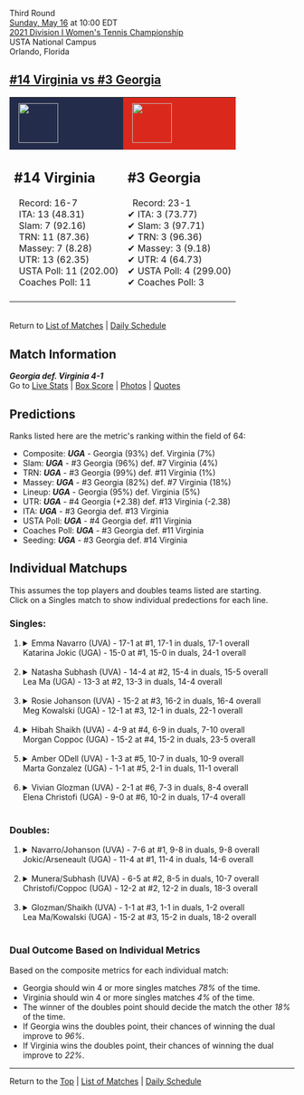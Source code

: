 Third Round[](#top)<a name="top"></a>  
[Sunday, May 16](../../schedule/05-16.md) at 10:00 EDT  
[2021 Division I Women's Tennis Championship](../index.md)  
USTA National Campus  
Orlando, Florida  
## [#14 Virginia vs #3 Georgia](https://www.ncaa.com/game/5833699)  

<table><tr style="background-color: #d9d9d9 !important"><td style="background-color: #232D4B !important"><img src="https://www.ncaa.com/sites/default/files/images/logos/schools/v/virginia.70.png" width="70" height="70" style="padding: 8px;" /></td><td style="background-color: #DA291C !important"><img src="https://www.ncaa.com/sites/default/files/images/logos/schools/g/georgia.70.png" width="70" height="70" style="padding: 8px;" /></td></tr><tr>
<td>  

<h2>#14 Virginia</h2>  
&nbsp; Record: 16-7<br>  
&nbsp; ITA: 13 (48.31)<br>  
&nbsp; Slam: 7 (92.16)<br>  
&nbsp; TRN: 11 (87.36)<br>  
&nbsp; Massey: 7 (8.28)<br>  
&nbsp; UTR: 13 (62.35)<br>  
&nbsp; USTA Poll: 11 (202.00)<br>  
&nbsp; Coaches Poll: 11<br>  
<br>  

</td>
<td>  

<h2>#3 Georgia</h2>  
&nbsp; Record: 23-1<br>  
&#10004; ITA: 3 (73.77)<br>  
&#10004; Slam: 3 (97.71)<br>  
&#10004; TRN: 3 (96.36)<br>  
&#10004; Massey: 3 (9.18)<br>  
&#10004; UTR: 4 (64.73)<br>  
&#10004; USTA Poll: 4 (299.00)<br>  
&#10004; Coaches Poll: 3<br>  
<br>  

</td>
</tr></table>  


<br>Return to [List of Matches](../index.md) &#124; [Daily Schedule](../../schedule/05-16.md)

## Match Information  
***Georgia def. Virginia 4-1***  
Go to [Live Stats](http://scores.tennisticker.de/usa/ustanc/conf/league/sb.html?tournid=767&clubid=255-269&cn1=Georgia&cn2=Virginia&ci1=255&ci2=269&lid=83) | [Box Score](https://www.ustanationalcampus.com/content/dam/nationalcampus/collegiate/ncaa2021/pdf/W16UGAUVA.pdf) | [Photos](https://www.ustanationalcampus.com/en/home/news/2021-womens-round-of-16-10-am-photos.html) | [Quotes](https://www.ustanationalcampus.com/content/dam/nationalcampus/collegiate/ncaa2021/pdf/W16UGAUVAQuotes.pdf)  

## Predictions  

Ranks listed here are the metric's ranking within the field of 64:  
- Composite: ***UGA*** - Georgia (93%) def. Virginia (7%)  
- Slam: ***UGA*** - #3 Georgia (96%) def. #7 Virginia (4%)  
- TRN: ***UGA*** - #3 Georgia (99%) def. #11 Virginia (1%)  
- Massey: ***UGA*** - #3 Georgia (82%) def. #7 Virginia (18%)  
- Lineup: ***UGA*** - Georgia (95%) def. Virginia (5%)  
- UTR: ***UGA*** - #4 Georgia (+2.38) def. #13 Virginia (-2.38)  
- ITA: ***UGA*** - #3 Georgia def. #13 Virginia  
- USTA Poll: ***UGA*** - #4 Georgia def. #11 Virginia  
- Coaches Poll: ***UGA*** - #3 Georgia def. #11 Virginia  
- Seeding: ***UGA*** - #3 Georgia def. #14 Virginia  

## Individual Matchups  
This assumes the top players and doubles teams listed are starting.  
Click on a Singles match to show individual predections for each line.  

### Singles:  

<ol>
<li><details>
<summary markdown="span">Emma Navarro (UVA) - 17-1 at #1, 17-1 in duals, 17-1 overall<br>Katarina Jokic (UGA) - 15-0 at #1, 15-0 in duals, 24-1 overall</summary>
<h4>Predictions</h4><ul>
<li>Composite: <b><i>UVA</i></b> - Navarro (53%) def. Jokic (47%)</li>  
<li>Slam: <b><i>UGA</i></b> - Jokic (52%) def. Navarro (48%)</li>  
<li>TRN: <b><i>UVA</i></b> - Navarro (55%) def. Jokic (45%)</li>  
<li>Massey: <b><i>UVA</i></b> - Navarro (51%) def. Jokic (49%)</li>  
<li>UTR: <b><i>UVA</i></b> - Navarro (60%) def. Jokic (40%)</li>  
<li>ITA: <b><i>UVA</i></b> - Navarro (62.96) def. Jokic (60.56)</li>  
</ul>
</details>&nbsp;</li>
<li><details>
<summary markdown="span">Natasha Subhash (UVA) - 14-4 at #2, 15-4 in duals, 15-5 overall<br>Lea Ma (UGA) - 13-3 at #2, 13-3 in duals, 14-4 overall</summary>
<h4>Predictions</h4><ul>
<li>Composite: <b><i>UGA</i></b> - Ma (50%) def. Subhash (50%)</li>  
<li>Slam: <b><i>UGA</i></b> - Ma (61%) def. Subhash (39%)</li>  
<li>TRN: <b><i>UVA</i></b> - Subhash (52%) def. Ma (48%)</li>  
<li>Massey: <b><i>UVA</i></b> - Subhash (53%) def. Ma (47%)</li>  
<li>UTR: <b><i>UVA</i></b> - Subhash (53%) def. Ma (47%)</li>  
<li>ITA: <b><i>UVA</i></b> - Subhash (40.00) def. Ma (11.14)</li>  
</ul>
</details>&nbsp;</li>
<li><details>
<summary markdown="span">Rosie Johanson (UVA) - 15-2 at #3, 16-2 in duals, 16-4 overall<br>Meg Kowalski (UGA) - 12-1 at #3, 12-1 in duals, 22-1 overall</summary>
<h4>Predictions</h4><ul>
<li>Composite: <b><i>UGA</i></b> - Kowalski (69%) def. Johanson (31%)</li>  
<li>Slam: <b><i>UGA</i></b> - Kowalski (74%) def. Johanson (26%)</li>  
<li>TRN: <b><i>UGA</i></b> - Kowalski (77%) def. Johanson (23%)</li>  
<li>Massey: <b><i>UGA</i></b> - Kowalski (62%) def. Johanson (38%)</li>  
<li>UTR: <b><i>UGA</i></b> - Kowalski (61%) def. Johanson (39%)</li>  
<li>ITA: <b><i>UGA</i></b> - Kowalski (23.73) def. Johanson (6.37)</li>  
</ul>
</details>&nbsp;</li>
<li><details>
<summary markdown="span">Hibah Shaikh (UVA) - 4-9 at #4, 6-9 in duals, 7-10 overall<br>Morgan Coppoc (UGA) - 15-2 at #4, 15-2 in duals, 23-5 overall</summary>
<h4>Predictions</h4><ul>
<li>Composite: <b><i>UGA</i></b> - Coppoc (89%) def. Shaikh (11%)</li>  
<li>Slam: <b><i>UGA</i></b> - Coppoc (88%) def. Shaikh (12%)</li>  
<li>TRN: <b><i>UGA</i></b> - Coppoc (90%) def. Shaikh (10%)</li>  
<li>Massey: <b><i>UGA</i></b> - Coppoc (87%) def. Shaikh (13%)</li>  
<li>UTR: <b><i>UGA</i></b> - Coppoc (89%) def. Shaikh (11%)</li>  
<li>ITA: <b><i>UGA</i></b> - Coppoc (8.66) def. Shaikh (1.63)</li>  
</ul>
</details>&nbsp;</li>
<li><details>
<summary markdown="span">Amber ODell (UVA) - 1-3 at #5, 10-7 in duals, 10-9 overall<br>Marta Gonzalez (UGA) - 1-1 at #5, 2-1 in duals, 11-1 overall</summary>
<h4>Predictions</h4><ul>
<li>Composite: <b><i>UGA</i></b> - Gonzalez (95%) def. ODell (5%)</li>  
<li>Slam: <b><i>UGA</i></b> - Gonzalez (96%) def. ODell (4%)</li>  
<li>TRN: <b><i>UGA</i></b> - Gonzalez (98%) def. ODell (2%)</li>  
<li>Massey: <b><i>UGA</i></b> - Gonzalez (90%) def. ODell (10%)</li>  
<li>UTR: <b><i>UGA</i></b> - Gonzalez (96%) def. ODell (4%)</li>  
<li>ITA: <b><i>UGA</i></b> - Gonzalez (11.71) def. ODell (1.59)</li>  
</ul>
</details>&nbsp;</li>
<li><details>
<summary markdown="span">Vivian Glozman (UVA) - 2-1 at #6, 7-3 in duals, 8-4 overall<br>Elena Christofi (UGA) - 9-0 at #6, 10-2 in duals, 17-4 overall</summary>
<h4>Predictions</h4><ul>
<li>Composite: <b><i>UGA</i></b> - Christofi (74%) def. Glozman (26%)</li>  
<li>Slam: <b><i>UGA</i></b> - Christofi (77%) def. Glozman (23%)</li>  
<li>TRN: <b><i>UGA</i></b> - Christofi (75%) def. Glozman (25%)</li>  
<li>Massey: <b><i>UGA</i></b> - Christofi (59%) def. Glozman (41%)</li>  
<li>UTR: <b><i>UGA</i></b> - Christofi (86%) def. Glozman (14%)</li>  
<li>ITA: <b><i>UVA</i></b> - Glozman (2.77) def. Christofi (2.36)</li>  
</ul>
</details>&nbsp;</li>
</ol>

### Doubles:  

<ol>
<li><details>
<summary markdown="span">Navarro/Johanson (UVA) - 7-6 at #1, 9-8 in duals, 9-8 overall<br>Jokic/Arseneault (UGA) - 11-4 at #1, 11-4 in duals, 14-6 overall</summary>
<br>Sorry, we don't have any metrics for this match
</details>&nbsp;</li>
<li><details>
<summary markdown="span">Munera/Subhash (UVA) - 6-5 at #2, 8-5 in duals, 10-7 overall<br>Christofi/Coppoc (UGA) - 12-2 at #2, 12-2 in duals, 18-3 overall</summary>
<br>Sorry, we don't have any metrics for this match
</details>&nbsp;</li>
<li><details>
<summary markdown="span">Glozman/Shaikh (UVA) - 1-1 at #3, 1-1 in duals, 1-2 overall<br>Lea Ma/Kowalski (UGA) - 15-2 at #3, 15-2 in duals, 18-2 overall</summary>
<br>Sorry, we don't have any metrics for this match
</details>&nbsp;</li>
</ol>

### Dual Outcome Based on Individual Metrics  
  
Based on the composite metrics for each individual match:  
- Georgia should win 4 or more singles matches *78%* of the time.  
- Virginia should win 4 or more singles matches *4%* of the time.  
- The winner of the doubles point should decide the match the other *18%* of the time.  
- If Georgia wins the doubles point, their chances of winning the dual improve to *96%*.  
- If Virginia wins the doubles point, their chances of winning the dual improve to *22%*.  
  
------

Return to the [Top](#top) &#124; [List of Matches](../index.md) &#124; [Daily Schedule](../../schedule/05-16.md)  
